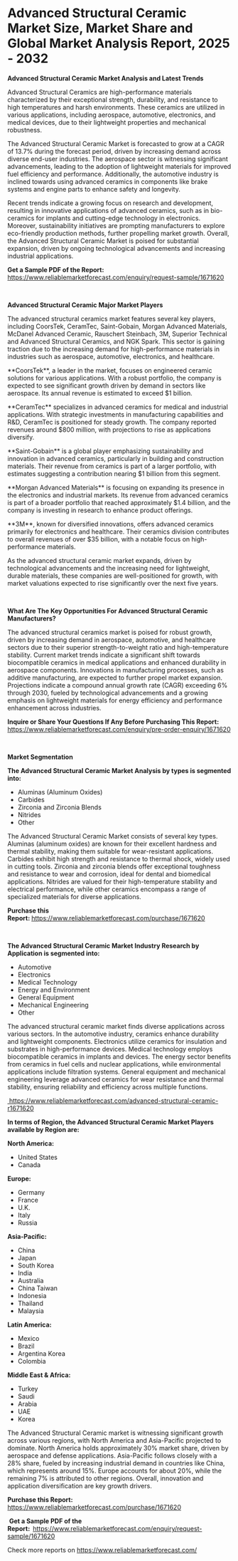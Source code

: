 <p><h1>Advanced Structural Ceramic Market Size, Market Share and Global Market Analysis Report, 2025 - 2032</h1></p><p><strong>Advanced Structural Ceramic Market Analysis and Latest Trends</strong></p>
<p><p>Advanced Structural Ceramics are high-performance materials characterized by their exceptional strength, durability, and resistance to high temperatures and harsh environments. These ceramics are utilized in various applications, including aerospace, automotive, electronics, and medical devices, due to their lightweight properties and mechanical robustness.</p><p>The Advanced Structural Ceramic Market is forecasted to grow at a CAGR of 13.7% during the forecast period, driven by increasing demand across diverse end-user industries. The aerospace sector is witnessing significant advancements, leading to the adoption of lightweight materials for improved fuel efficiency and performance. Additionally, the automotive industry is inclined towards using advanced ceramics in components like brake systems and engine parts to enhance safety and longevity.</p><p>Recent trends indicate a growing focus on research and development, resulting in innovative applications of advanced ceramics, such as in bio-ceramics for implants and cutting-edge technology in electronics. Moreover, sustainability initiatives are prompting manufacturers to explore eco-friendly production methods, further propelling market growth. Overall, the Advanced Structural Ceramic Market is poised for substantial expansion, driven by ongoing technological advancements and increasing industrial applications.</p></p>
<p><strong>Get a Sample PDF of the Report:&nbsp;</strong> <a href="https://www.reliablemarketforecast.com/enquiry/request-sample/1671620?utm_campaign=2472&utm_medium=2&utm_source=Github&utm_content=ia&utm_term=25032025&utm_id=advanced-structural-ceramic">https://www.reliablemarketforecast.com/enquiry/request-sample/1671620</a></p>
<p>&nbsp;</p>
<p><strong>Advanced Structural Ceramic Major Market Players</strong></p>
<p><p>The advanced structural ceramics market features several key players, including CoorsTek, CeramTec, Saint-Gobain, Morgan Advanced Materials, McDanel Advanced Ceramic, Rauschert Steinbach, 3M, Superior Technical and Advanced Structural Ceramics, and NGK Spark. This sector is gaining traction due to the increasing demand for high-performance materials in industries such as aerospace, automotive, electronics, and healthcare.</p><p>**CoorsTek**, a leader in the market, focuses on engineered ceramic solutions for various applications. With a robust portfolio, the company is expected to see significant growth driven by demand in sectors like aerospace. Its annual revenue is estimated to exceed $1 billion.</p><p>**CeramTec** specializes in advanced ceramics for medical and industrial applications. With strategic investments in manufacturing capabilities and R&D, CeramTec is positioned for steady growth. The company reported revenues around $800 million, with projections to rise as applications diversify.</p><p>**Saint-Gobain** is a global player emphasizing sustainability and innovation in advanced ceramics, particularly in building and construction materials. Their revenue from ceramics is part of a larger portfolio, with estimates suggesting a contribution nearing $1 billion from this segment.</p><p>**Morgan Advanced Materials** is focusing on expanding its presence in the electronics and industrial markets. Its revenue from advanced ceramics is part of a broader portfolio that reached approximately $1.4 billion, and the company is investing in research to enhance product offerings.</p><p>**3M**, known for diversified innovations, offers advanced ceramics primarily for electronics and healthcare. Their ceramics division contributes to overall revenues of over $35 billion, with a notable focus on high-performance materials.</p><p>As the advanced structural ceramic market expands, driven by technological advancements and the increasing need for lightweight, durable materials, these companies are well-positioned for growth, with market valuations expected to rise significantly over the next five years.</p></p>
<p>&nbsp;</p>
<p><strong>What Are The Key Opportunities For Advanced Structural Ceramic Manufacturers?</strong></p>
<p><p>The advanced structural ceramics market is poised for robust growth, driven by increasing demand in aerospace, automotive, and healthcare sectors due to their superior strength-to-weight ratio and high-temperature stability. Current market trends indicate a significant shift towards biocompatible ceramics in medical applications and enhanced durability in aerospace components. Innovations in manufacturing processes, such as additive manufacturing, are expected to further propel market expansion. Projections indicate a compound annual growth rate (CAGR) exceeding 6% through 2030, fueled by technological advancements and a growing emphasis on lightweight materials for energy efficiency and performance enhancement across industries.</p></p>
<p><strong>Inquire or Share Your Questions If Any Before Purchasing This Report:</strong> <a href="https://www.reliablemarketforecast.com/enquiry/pre-order-enquiry/1671620?utm_campaign=2472&utm_medium=2&utm_source=Github&utm_content=ia&utm_term=25032025&utm_id=advanced-structural-ceramic">https://www.reliablemarketforecast.com/enquiry/pre-order-enquiry/1671620</a></p>
<p>&nbsp;</p>
<p><strong>Market Segmentation</strong></p>
<p><strong>The Advanced Structural Ceramic Market Analysis by types is segmented into:</strong></p>
<p><ul><li>Aluminas (Aluminum Oxides)</li><li>Carbides</li><li>Zirconia and Zirconia Blends</li><li>Nitrides</li><li>Other</li></ul></p>
<p><p>The Advanced Structural Ceramic Market consists of several key types. Aluminas (aluminum oxides) are known for their excellent hardness and thermal stability, making them suitable for wear-resistant applications. Carbides exhibit high strength and resistance to thermal shock, widely used in cutting tools. Zirconia and zirconia blends offer exceptional toughness and resistance to wear and corrosion, ideal for dental and biomedical applications. Nitrides are valued for their high-temperature stability and electrical performance, while other ceramics encompass a range of specialized materials for diverse applications.</p></p>
<p><strong>Purchase this Report:&nbsp;</strong><a href="https://www.reliablemarketforecast.com/purchase/1671620?utm_campaign=2472&utm_medium=2&utm_source=Github&utm_content=ia&utm_term=25032025&utm_id=advanced-structural-ceramic">https://www.reliablemarketforecast.com/purchase/1671620</a></p>
<p>&nbsp;</p>
<p><strong>The Advanced Structural Ceramic Market Industry Research by Application is segmented into:</strong></p>
<p><ul><li>Automotive</li><li>Electronics</li><li>Medical Technology</li><li>Energy and Environment</li><li>General Equipment</li><li>Mechanical Engineering</li><li>Other</li></ul></p>
<p><p>The advanced structural ceramic market finds diverse applications across various sectors. In the automotive industry, ceramics enhance durability and lightweight components. Electronics utilize ceramics for insulation and substrates in high-performance devices. Medical technology employs biocompatible ceramics in implants and devices. The energy sector benefits from ceramics in fuel cells and nuclear applications, while environmental applications include filtration systems. General equipment and mechanical engineering leverage advanced ceramics for wear resistance and thermal stability, ensuring reliability and efficiency across multiple functions.</p></p>
<p><a href="https://www.reliablemarketforecast.com/advanced-structural-ceramic-r1671620?utm_campaign=2472&utm_medium=2&utm_source=Github&utm_content=ia&utm_term=25032025&utm_id=advanced-structural-ceramic">&nbsp;https://www.reliablemarketforecast.com/advanced-structural-ceramic-r1671620</a></p>
<p><strong>In terms of Region, the Advanced Structural Ceramic Market Players available by Region are:</strong></p>
<p>
    <p> <strong> North America: </strong>
        <ul>
            <li>United States</li>
            <li>Canada</li>
        </ul>
        </p> 
    <p> <strong> Europe: </strong>
        <ul>
            <li>Germany</li>
            <li>France</li>
            <li>U.K.</li>
            <li>Italy</li>
            <li>Russia</li>
        </ul>
        </p> 
    <p> <strong> Asia-Pacific: </strong>
        <ul>
            <li>China</li>
            <li>Japan</li>
            <li>South Korea</li>
            <li>India</li>
            <li>Australia</li>
            <li>China Taiwan</li>
            <li>Indonesia</li>
            <li>Thailand</li>
            <li>Malaysia</li>
        </ul>
        </p> 
    <p> <strong> Latin America: </strong>
        <ul>
            <li>Mexico</li>
            <li>Brazil</li>
            <li>Argentina Korea</li>
            <li>Colombia</li>
        </ul>
        </p> 
    <p> <strong> Middle East & Africa: </strong>
        <ul>
            <li>Turkey</li>
            <li>Saudi</li>
            <li>Arabia</li>
            <li>UAE</li>
            <li>Korea</li>
        </ul>
    </p>
    </p>
<p><p>The Advanced Structural Ceramic market is witnessing significant growth across various regions, with North America and Asia-Pacific projected to dominate. North America holds approximately 30% market share, driven by aerospace and defense applications. Asia-Pacific follows closely with a 28% share, fueled by increasing industrial demand in countries like China, which represents around 15%. Europe accounts for about 20%, while the remaining 7% is attributed to other regions. Overall, innovation and application diversification are key growth drivers.</p></p>
<p><strong>Purchase this Report: </strong><a href="https://www.reliablemarketforecast.com/purchase/1671620?utm_campaign=2472&utm_medium=2&utm_source=Github&utm_content=ia&utm_term=25032025&utm_id=advanced-structural-ceramic">https://www.reliablemarketforecast.com/purchase/1671620</a></p>
<p>&nbsp;<strong>Get a Sample PDF of the Report:&nbsp;&nbsp;</strong><a href="https://www.reliablemarketforecast.com/enquiry/request-sample/1671620?utm_campaign=2472&utm_medium=2&utm_source=Github&utm_content=ia&utm_term=25032025&utm_id=advanced-structural-ceramic">https://www.reliablemarketforecast.com/enquiry/request-sample/1671620</a></p>
<p><strong></strong></p>
<p>Check more reports on <a href="https://www.reliablemarketforecast.com/?utm_campaign=2472&utm_medium=2&utm_source=Github&utm_content=ia&utm_term=25032025&utm_id=advanced-structural-ceramic">https://www.reliablemarketforecast.com/</a></p>